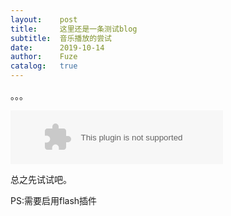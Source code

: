 ```yaml
---
layout:    post
title:     这里还是一条测试blog
subtitle:  音乐播放的尝试
date:      2019-10-14
author:    Fuze
catalog:   true
---
```


。。。

<embed src="//music.163.com/style/swf/widget.swf?sid=507116551&type=2&auto=0&width=320&height=66" width="340" height="86"  allowNetworking="all">

总之先试试吧。

PS:需要启用flash插件
